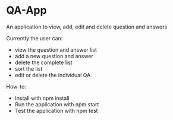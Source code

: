 # QA-App
An application to view, add, edit and delete question and answers

Currently the user can:
- view the question and answer list
- add a new question and answer
- delete the complete list 
- sort the list
- edit or delete the individual QA

How-to:
- Install with npm install
- Run the application with npm start
- Test the application with npm test 
